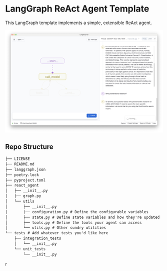 # LangGraph ReAct Agent Template

This LangGraph template implements a simple, extensible ReAct agent.

![Graph view in LangGraph studio UI](./static/studio_ui.png)

## Repo Structure

```txt
├── LICENSE
├── README.md
├── langgraph.json
├── poetry.lock
├── pyproject.toml
├── react_agent
│   ├── __init__.py
│   ├── graph.py
│   └── utils
│       ├── __init__.py
│       ├── configuration.py # Define the configurable variables
│       ├── state.py # Define state variables and how they're updated
│       ├── tools.py # Define the tools your agent can access
│       └── utils.py # Other sundry utilities
└── tests # Add whatever tests you'd like here
    ├── integration_tests
    │   └── __init__.py
    └── unit_tests
        └── __init__.py
```
r